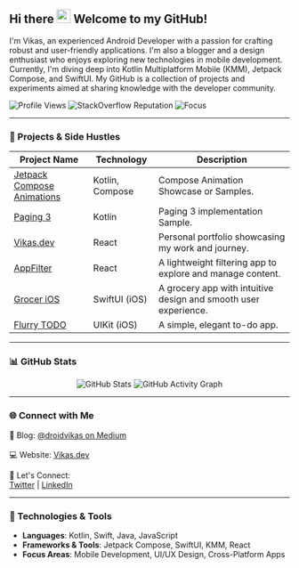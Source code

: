 <!-- Welcome Message -->
<h2>Hi there <img src="https://media.giphy.com/media/hvRJCLFzcasrR4ia7z/giphy.gif" width="25px"> Welcome to my GitHub!</h2>

<!-- About Me -->
<p>
I'm Vikas, an experienced Android Developer with a passion for crafting robust and user-friendly applications. I'm also a blogger and a design enthusiast who enjoys exploring new technologies in mobile development. Currently, I'm diving deep into Kotlin Multiplatform Mobile (KMM), Jetpack Compose, and SwiftUI. My GitHub is a collection of projects and experiments aimed at sharing knowledge with the developer community.  
</p>

<!-- Highlights -->
<p align="left">
<img src="https://komarev.com/ghpvc/?username=worstkiller&color=brightgreen" alt="Profile Views" />
<img src="https://img.shields.io/stackexchange/stackoverflow/r/4517450?order=desc&sort=reputation&color=brightgreen" alt="StackOverflow Reputation" />
<img src="https://img.shields.io/badge/Focus-Kotlin%20Multiplatform%20Mobile-brightgreen" alt="Focus" />
</p>

---

### 🚀 Projects & Side Hustles

| Project Name                  | Technology         | Description |
|-------------------------------|--------------------|-------------|
| [Jetpack Compose Animations](https://github.com/worstkiller/jetpack_compose_animation) | Kotlin, Compose | Compose Animation Showcase or Samples. |
| [Paging 3](https://github.com/worstkiller/jetpack_paging3) | Kotlin | Paging 3 implementation Sample. |
| [Vikas.dev](https://vikas.dev/) | React | Personal portfolio showcasing my work and journey. |
| [AppFilter](https://worstkiller.github.io/ReactAppFilter/) | React | A lightweight filtering app to explore and manage content. |
| [Grocer iOS](https://github.com/worstkiller/grocer-ios) | SwiftUI (iOS) | A grocery app with intuitive design and smooth user experience. |
| [Flurry TODO](https://github.com/worstkiller/flurry_todo) | UIKit (iOS) | A simple, elegant to-do app. |

---

### 📊 GitHub Stats

<p align="center">
<img src="https://github-readme-stats.vercel.app/api?username=worstkiller&show_icons=true&hide_border=true" alt="GitHub Stats" />
<img src="https://github-readme-activity-graph.vercel.app/graph?username=worstkiller&hide_border=true&theme=github-light" alt="GitHub Activity Graph" />
</p>

---

### 🌐 Connect with Me

📖 Blog: [@droidvikas on Medium](https://medium.com/@droidvikas) </br></br>
💻 Website: [Vikas.dev](https://vikas.dev/)

🤝 Let's Connect:  
[Twitter](https://twitter.com/vikaskum09) | [LinkedIn](https://www.linkedin.com/in/vikaskumar09/) 

---

### 🔧 Technologies & Tools
- **Languages**: Kotlin, Swift, Java, JavaScript  
- **Frameworks & Tools**: Jetpack Compose, SwiftUI, KMM, React  
- **Focus Areas**: Mobile Development, UI/UX Design, Cross-Platform Apps
